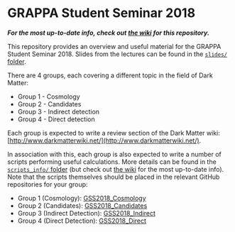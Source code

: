 # GRAPPA Student Seminar 2018

***For the most up-to-date info, check out [the wiki](https://github.com/bradkav/GRAPPA_Student_Seminar_2018/wiki) for this repository.***

This repository provides an overview and useful material for the GRAPPA Student Seminar 2018. Slides from the lectures can be found in the [`slides/` folder](slides/).

There are 4 groups, each covering a different topic in the field of Dark Matter:

* Group 1 - Cosmology
* Group 2 - Candidates
* Group 3 - Indirect detection
* Group 4 - Direct detection

Each group is expected to write a review section of the Dark Matter wiki: [http://www.darkmatterwiki.net/](http://www.darkmatterwiki.net/).

In association with this, each group is also expected to write a number of scripts performing useful calculations. More details can be found in the [`scripts_info/` folder](scripts_info) (but check out [the wiki](https://github.com/bradkav/GRAPPA_Student_Seminar_2018/wiki) for the most up-to-date info). Note that the scripts themselves should be placed in the relevant GitHub repositories for your group:

* Group 1 (Cosmology): [GSS2018_Cosmology](https://github.com/bradkav/GSS2018_Cosmology)
* Group 2 (Candidates): [GSS2018_Candidates](https://github.com/bradkav/GSS2018_Candidates)
* Group 3 (Indirect Detection): [GSS2018_Indirect](https://github.com/bradkav/GSS2018_Indirect)
* Group 4 (Direct Detection): [GSS2018_Direct](https://github.com/bradkav/GSS2018_Direct)
